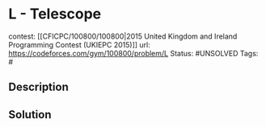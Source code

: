 # L - Telescope

contest: [[CFICPC/100800/100800|2015 United Kingdom and Ireland Programming Contest (UKIEPC 2015)]]
url: https://codeforces.com/gym/100800/problem/L
Status: #UNSOLVED
Tags: #

## Description

## Solution

